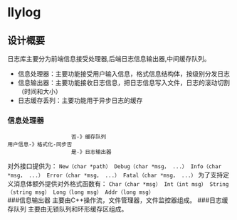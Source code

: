 # llylog
## 设计概要
日志库主要分为前端信息接受处理器,后端日志信息输出器,中间缓存队列。 

 - 信息处理器：主要功能接受用户输入信息，格式信息结构体，按级别分发日志
 - 信息输出器：主要功能接收日志信息，把日志信息写入文件，日志的滚动切割（时间和大小）
 - 日志缓存丢列：主要功能用于异步日志的缓存
### 信息处理器
                        否-》缓存队列
    用户信息-》格式化-同步否
                        是-》日志输出器
对外接口提供为：
`
    New（char *path）
    Debug（char *msg， ...）
    Info（char *msg， ...）
    Error（char *msg， ...）
    Fatal（char *msg， ...）
   `
为了支持定义消息体额外提供对外格式函数有：
`
    Char（char *msg）
    Int（int msg）
    String（string msg）
    Long（long msg）
    Addr（long msg）
`   
###信息输出器
    主要由C++操作流，文件管理器，文件监控器组成。
###日志缓存队列
    主要由无锁队列和环形缓存区组成。
